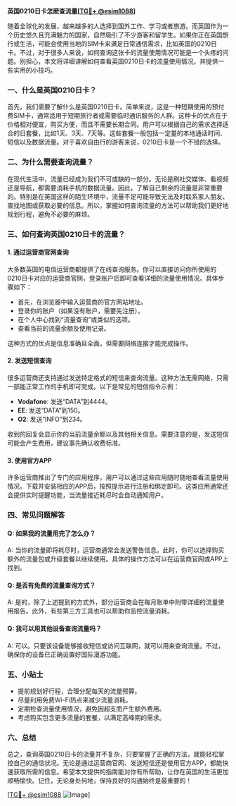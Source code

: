 **英国0210日卡怎麽查流量[[TG💪+ @esim1088](https://t.me/s/esim1088)]**

随着全球化的发展，越来越多的人选择到国外工作、学习或者旅游。而英国作为一个历史悠久且充满魅力的国家，自然吸引了不少游客和留学生。如果你正在英国旅行或生活，可能会使用当地的SIM卡来满足日常通信需求，比如英国的0210日卡。不过，对于很多人来说，如何查询这张卡的流量使用情况可能是一个头疼的问题。别担心，本文将详细讲解如何查看英国0210日卡的流量使用情况，并提供一些实用的小技巧。

### 一、什么是英国0210日卡？

首先，我们需要了解什么是英国0210日卡。简单来说，这是一种短期使用的预付费SIM卡，通常适用于短期旅行者或需要临时通讯服务的人群。这种卡的优点在于价格相对便宜，购买方便，而且不需要长期合同。用户可以根据自己的需求选择适合的日套餐，比如1天、3天、7天等。这些套餐一般包括一定量的本地通话时间、短信以及数据流量。对于喜欢自由行的游客来说，0210日卡是一个不错的选择。

### 二、为什么需要查询流量？

在现代生活中，流量已经成为我们不可或缺的一部分。无论是刷社交媒体、看视频还是导航，都需要消耗手机的数据流量。因此，了解自己剩余的流量是非常重要的。特别是在英国这样的陌生环境中，流量不足可能导致无法及时联系家人朋友、查找地图或获取必要的信息。所以，掌握如何查询流量的方法可以帮助我们更好地规划行程，避免不必要的麻烦。

### 三、如何查询英国0210日卡的流量？

#### 1. 通过运营商官网查询

大多数英国的电信运营商都提供了在线查询服务。你可以直接访问你所使用的0210日卡对应的运营商官网，登录账户后即可查看详细的流量使用情况。具体步骤如下：

- 首先，在浏览器中输入运营商的官方网站地址。
- 登录你的账户（如果没有账户，需要先注册）。
- 在个人中心找到“流量查询”或类似的选项。
- 查看当前的流量余额及使用记录。

这种方式的优点是信息准确且全面，但需要网络连接才能完成操作。

#### 2. 发送短信查询

很多运营商还支持通过发送特定格式的短信来查询流量。这种方法无需网络，只需一部能正常工作的手机即可完成。以下是常见的短信指令示例：

- **Vodafone**: 发送“DATA”到4444。
- **EE**: 发送“DATA”到150。
- **O2**: 发送“INFO”到234。

收到的回复会显示你的当前流量余额以及其他相关信息。需要注意的是，发送短信可能会产生费用，建议事先确认收费标准。

#### 3. 使用官方APP

许多运营商推出了专门的应用程序，用户可以通过这些应用随时随地查看流量使用情况。下载并安装相应的APP后，按照提示进行注册和绑定即可。这类应用通常还会提供实时提醒功能，当流量接近耗尽时会自动通知用户。

### 四、常见问题解答

#### Q: 如果我的流量用完了怎么办？
A: 当你的流量即将耗尽时，运营商通常会发送警告信息。此时，你可以选择购买额外的流量包或升级套餐以继续使用。具体的操作方法可以在运营商官网或APP上找到。

#### Q: 是否有免费的流量查询方式？
A: 是的，除了上述提到的方式外，部分运营商会在每月账单中附带详细的流量使用报告。此外，有些第三方工具也可以帮助你监控流量消耗。

#### Q: 我可以用其他设备查询流量吗？
A: 可以。只要该设备能够接收短信或访问互联网，就可以用来查询流量。不过，确保你的设备已正确设置好国际漫游功能。

### 五、小贴士

- 提前规划好行程，合理分配每天的流量预算。
- 尽量利用免费Wi-Fi热点来减少流量消耗。
- 定期检查流量使用情况，避免因超支而产生额外费用。
- 考虑购买包含更多流量的套餐，以满足高峰期的需求。

### 六、总结

总之，查询英国0210日卡的流量并不复杂，只要掌握了正确的方法，就能轻松掌控自己的通信状况。无论是通过运营商官网、发送短信还是使用官方APP，都能快速获取所需的信息。希望本文提供的指南能对你有所帮助，让你在英国的生活更加顺畅愉快。记住，无论身处何地，保持良好的沟通始终是最重要的！

[[TG💪+ @esim1088](https://t.me/s/esim1088) ![Image](https://i.postimg.cc/4NQfJmqS/Snipaste-2025-05-13-00-14-12.png)]